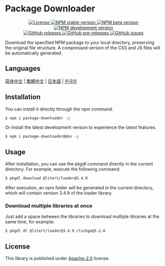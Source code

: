 # Package Downloader

<p align="center">
    <a href="https://github.com/maiyun/package-downloader/blob/master/LICENSE">
        <img alt="License" src="https://img.shields.io/github/license/maiyun/package-downloader?color=blue" />
    </a>
    <a href="https://www.npmjs.com/package/package-downloader">
        <img alt="NPM stable version" src="https://img.shields.io/npm/v/package-downloader?color=brightgreen&logo=npm" />
        <img alt="NPM beta version" src="https://img.shields.io/npm/v/package-downloader/beta?color=yellowgreen&logo=npm" />
        <img alt="NPM development version" src="https://img.shields.io/npm/v/package-downloader/dev?color=yellow&logo=npm" />
    </a><br>
    <a href="https://github.com/maiyun/package-downloader/releases">
        <img alt="GitHub releases" src="https://img.shields.io/github/v/release/maiyun/package-downloader?color=brightgreen&logo=github" />
        <img alt="GitHub pre-releases" src="https://img.shields.io/github/v/release/maiyun/package-downloader?color=yellow&logo=github&include_prereleases" />
    </a>
    <a href="https://github.com/maiyun/package-downloader/issues">
        <img alt="GitHub issues" src="https://img.shields.io/github/issues/maiyun/package-downloader?color=blue&logo=github" />
    </a>
</p>

Download the specified NPM package to your local directory, preserving the original file structure. A compressed version of the CSS and JS files will be automatically generated.

## Languages

[简体中文](doc/README.sc.md) | [繁體中文](doc/README.tc.md) | [日本語](doc/README.ja.md) | [한국어](doc/README.ko.md)

## Installation

You can install it directly through the npm command.

```sh
$ npm i package-downloader -g
```

Or install the latest development version to experience the latest features.

```sh
$ npm i package-downloader@dev -g
```

## Usage

After installation, you can use the pkgdl command directly in the current directory. For example, execute the following command:

```sh
$ pkgdl download @litert/loader@3.4.9
```

After execution, an npm folder will be generated in the current directory, which will contain version 3.4.9 of the loader library.

### Download multiple libraries at once

Just add a space between the libraries to download multiple libraries at the same time, for example:

```sh
$ pkgdl dl @litert/loader@3.4.9 clickgo@3.2.6
```

## License

This library is published under [Apache-2.0](./LICENSE) license.